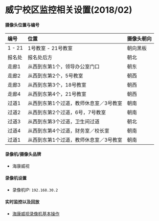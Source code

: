 # 威宁校区监控相关设置(2018/02)

#### 摄像头位置与编号

| 编号 | 位置 | 摄像头朝向 |
| :--- | :--- | :--- |
| 1 - 21 | 1号教室 - 21号教室 | 朝向黑板 |
| 报名处 | 报名处后方 | 朝北 |
| 走廊1 | 从西到东第1个，领导办公室门口 | 朝东 |
| 走廊2 | 从西到东第2个，5号教室 | 朝西 |
| 走廊3 | 从西到东第3个，18号教室 | 朝西 |
| 走廊4 | 从西到东第4个，21号教室 | 朝西 |
| 过道1 | 从西到东第1个过道，教师休息室／3号教室 | 朝南 |
| 过道2 | 从西到东第2个过道，6号，7号教室 | 朝南 |
| 过道3 | 从西到东第3个过道，卫生间过道 | 朝北 |
| 过道4 | 从西到东第4个过道，财务室／校长室 | 朝南 |
| 过道1 | 从西到东第1个过道，教师休息室／3号教室 | 朝南 |

#### 录像机/摄像头品牌
* 海康威视

#### 录像机设置
* 录像机IP: `192.168.30.2`

#### 实时监控以及回放
* [海康威视录像机基本操作](https://github.com/northbright/Notes/blob/master/hardware/hikvision-recorder-basis/hikvision-recorder-basis.md)
